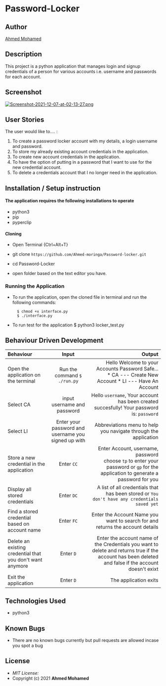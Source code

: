 # Password-Locker
## Author

[Ahmed Mohamed](https://github.com/Ahmed-moringa)

## Description

This project is a python application that manages login and signup credentials of a person for various accounts i.e. username and passwords for each account. 

## Screenshot

[![Screenshot-2021-12-07-at-02-13-27.png](https://i.postimg.cc/s2bM1wFx/Screenshot-2021-12-07-at-02-13-27.png)](https://postimg.cc/gwqzTy2b)

## User Stories
The user would like to.... :
1. To create a password locker account with my details, a login username and password.
2. To store my already existing account credentials in the application.
3. To create new account credentials in the application.   
4. To have the option of putting in a password that I want to use for the new credential account. 
5. To delete a credentials account that I no longer need in the application.


## Installation / Setup instruction

#### The application requires the following installations to operate 
* python3
* pip
* pyperclip

#### Cloning

* Open Terminal {Ctrl+Alt+T}

* git clone ```https://github.com/Ahmed-moringa/Password-locker.git```

* cd Password-Locker

* open folder based on the text editor you have.

### Running the Application
* To run the application, open the cloned file in terminal and run the following commands:

        $ chmod +x interface.py
        $ ./interface.py
* To run test for the application
        $ python3 locker_test.py

## Behaviour Driven Development
| Behaviour | Input | Output |
| :---------------- | :---------------: | ------------------: |
|Open the application on the terminal | Run the command ```$ ./run.py```|Hello Welcome to your Accounts Password Safe... <br>* CA ---  Create New Account * LI ---  Have An Account |
|Select  CA| input username and password| Hello ```username```, Your account has been created succesfully! Your password is: ```password```|
|Select LI  | Enter your password and username you signed up with| Abbreviations menu to help you navigate through the application|
|Store a new credential in the application| Enter ```CC```|Enter Account, username, password<br>choose ```tp``` to enter your password or ```gp``` for the application to generate a password for you |
|Display all stored credentials | Enter ```DC```|A list of all credentials that has been stored or ```You don't have any credentials saved yet``` |
|Find a stored credential based on account name|Enter ```FC```| Enter the Account Name you want to search for and returns the account details|
|Delete an existing credential that you don't want anymore|Enter ```D```|Enter the account name of the Credentials you want to delete and returns true if the account has been deleted and false if the account doesn't exixt|
|Exit the application| Enter ```D```| The application exits|

## Technologies Used

* python3

## Known Bugs
* There are no known bugs currently but pull requests are allowed incase you spot a bug

## License
* *MIT License:*
* Copyright (c) 2021 **Ahmed Mohamed**
